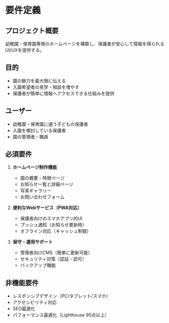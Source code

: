 # 要件定義

## プロジェクト概要
幼稚園・保育園専用のホームページを構築し、保護者が安心して情報を得られるUI/UXを提供する。

## 目的
- 園の魅力を最大限に伝える
- 入園希望者の見学・相談を増やす
- 保護者が簡単に情報へアクセスできる仕組みを提供

## ユーザー
- 幼稚園・保育園に通う子どもの保護者
- 入園を検討している保護者
- 園の管理者・職員

## 必須要件
1. **ホームページ制作機能**
   - 園の概要・特徴ページ
   - お知らせ一覧と詳細ページ
   - 写真ギャラリー
   - お問い合わせフォーム

2. **便利なWebサービス（PWA対応）**
   - 保護者向けのスマホアプリ的UI
   - プッシュ通知（お知らせ更新時）
   - オフライン対応（キャッシュ制御）

3. **保守・運用サポート**
   - 管理者向けCMS（簡単に更新可能）
   - セキュリティ対策（認証・認可）
   - バックアップ機能

## 非機能要件
- レスポンシブデザイン（PC/タブレット/スマホ）
- アクセシビリティ対応
- SEO最適化
- パフォーマンス最適化（Lighthouse 90点以上）
